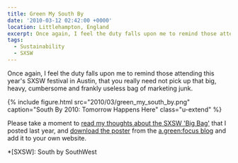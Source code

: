 ```yaml
---
title: Green My South By
date: '2010-03-12 02:42:00 +0000'
location: Littlehampton, England
excerpt: Once again, I feel the duty falls upon me to remind those attending this year's SXSW festival in Austin, that you really need not pick up that big, heavy, cumbersome and frankly useless bag of marketing junk.
tags:
  - Sustainability
  - SXSW
---
```

Once again, I feel the duty falls upon me to remind those attending this year's SXSW festival in Austin, that you really need not pick up that big, heavy, cumbersome and frankly useless bag of marketing junk.

{% include figure.html
  src="2010/03/green_my_south_by.png"
  caption="South By 2010: Tomorrow Happens Here"
  class="u-extend"
%}

Please take a moment to [read my thoughts about the SXSW 'Big Bag'][1] that I posted last year, and [download the poster][2] from the [a.green:focus blog][3] and add it to your own website.

[1]: /2009/03/nothing_green_about_sxsw
[2]: http://agreenfocus.paulrobertlloyd.com/post/442407174/tomorrowhappenshere
[3]: http://agreenfocus.paulrobertlloyd.com/

*[SXSW]: South by SouthWest
